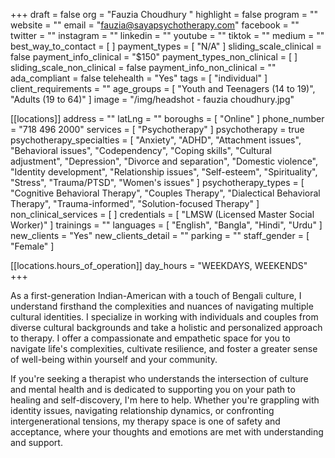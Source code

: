 +++
draft = false
org = "Fauzia Choudhury "
highlight = false
program = ""
website = ""
email = "fauzia@sayapsychotherapy.com"
facebook = ""
twitter = ""
instagram = ""
linkedin = ""
youtube = ""
tiktok = ""
medium = ""
best_way_to_contact = [ ]
payment_types = [ "N/A" ]
sliding_scale_clinical = false
payment_info_clinical = "$150"
payment_types_non_clinical = [ ]
sliding_scale_non_clinical = false
payment_info_non_clinical = ""
ada_compliant = false
telehealth = "Yes"
tags = [ "individual" ]
client_requirements = ""
age_groups = [ "Youth and Teenagers (14 to 19)", "Adults (19 to 64)" ]
image = "/img/headshot - fauzia choudhury.jpg"

[[locations]]
address = ""
latLng = ""
boroughs = [ "Online" ]
phone_number = "718 496 2000"
services = [ "Psychotherapy" ]
psychotherapy = true
psychotherapy_specialties = [
  "Anxiety",
  "ADHD",
  "Attachment issues",
  "Behavioral issues",
  "Codependency",
  "Coping skills",
  "Cultural adjustment",
  "Depression",
  "Divorce and separation",
  "Domestic violence",
  "Identity development",
  "Relationship issues",
  "Self-esteem",
  "Spirituality",
  "Stress",
  "Trauma/PTSD",
  "Women's issues"
]
psychotherapy_types = [
  "Cognitive Behavioral Therapy",
  "Couples Therapy",
  "Dialectical Behavioral Therapy",
  "Trauma-informed",
  "Solution-focused Therapy"
]
non_clinical_services = [ ]
credentials = [ "LMSW (Licensed Master Social Worker)" ]
trainings = ""
languages = [ "English", "Bangla", "Hindi", "Urdu" ]
new_clients = "Yes"
new_clients_detail = ""
parking = ""
staff_gender = [ "Female" ]

  [[locations.hours_of_operation]]
  day_hours = "WEEKDAYS, WEEKENDS"
+++


As a first-generation Indian-American with a touch of Bengali culture, I understand firsthand the complexities and nuances of navigating multiple cultural identities. I specialize in working with individuals and couples from diverse cultural backgrounds and take a holistic and personalized approach to therapy. I offer a compassionate and empathetic space for you to navigate life's complexities, cultivate resilience, and foster a greater sense of well-being within yourself and your community.

If you're seeking a therapist who understands the intersection of culture and mental health and is dedicated to supporting you on your path to healing and self-discovery, I'm here to help. Whether you're grappling with identity issues, navigating relationship dynamics, or confronting intergenerational tensions, my therapy space is one of safety and acceptance, where your thoughts and emotions are met with understanding and support. 

